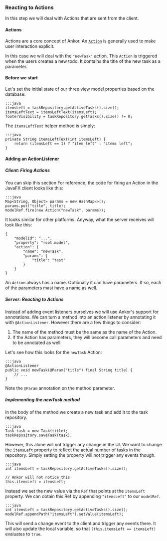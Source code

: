 ### Reacting to Actions

In this step we will deal with Actions that are sent from the client.

#### Actions

Actions are a core concept of Ankor.
An [`Action`][4] is generally used to make user interaction explicit.

In this case we will deal with the `"newTask"` action.
This `Action` is triggered when the users creates a new todo.
It contains the title of the new task as a parameter.

#### Before we start

Let's set the initial state of our three view model properties based on the database:

    :::java
    itemsLeft = taskRepository.getActiveTasks().size();
    itemsLeftText = itemsLeftText(itemsLeft);
    footerVisibility = taskRepository.getTasks().size() != 0;

The `itemsLeftText` helper method is simply:

    :::java
    private String itemsLeftText(int itemsLeft) {
        return (itemsLeft == 1) ? "item left" : "items left";
    }

#### Adding an ActionListener

##### Client: Firing Actions

You can skip this section
For reference, the code for firing an Action in the JavaFX client looks like this:

    :::java
    Map<String, Object> params = new HashMap<>();
    params.put("title", title);
    modelRef.fire(new Action("newTask", params));

It looks similar for other platforms.
Anyway, what the server receives will look like this:

    {
        "modelId": "...",
        "property": "root.model",
        "action": {
            "name": "newTask",
            "params": {
                "title": "test"
            }
        }
    }

An `Action` always has a name.
Optionally it can have parameters.
If so, each of the parameters mast have a name as well.

##### Server: Reacting to Actions

Instead of adding event listeners ourselves we will use Ankor's support for annotations.
We can turn a method into an action listener by annotating it with `@ActionListener`.
However there are a few things to consider:

1. The name of the method must be the same as the name of the Action.
2. If the Action has parameters, they will become call parameters and need to be annotated as well.

Let's see how this looks for the `newTask` Action:

    :::java
    @ActionListener
    public void newTask(@Param("title") final String title) {
        // ...
    }

Note the `@Param` annotation on the method parameter.

##### Implementing the newTask method

In the body of the method we create a new task and add it to the task repository.

    :::java
    Task task = new Task(title);
    taskRepository.saveTask(task);

However, this alone will not trigger any change in the UI.
We want to change the `itemsLeft` property to reflect the actual number of tasks in the repository.
Simply setting the property will not trigger any events though.

    :::java
    int itemsLeft = taskRepository.getActiveTasks().size();

    // Ankor will not notice this
    this.itemsLeft = itemsLeft;

Instead we set the new value via the `Ref` that points at the `itemsLeft` property.
We can obtain this Ref by appending `"itemsLeft"` to our `modelRef`.

    :::java
    int itemsLeft = taskRepository.getActiveTasks().size();
    modelRef.appendPath("itemsLeft").setValue(itemsLeft);

This will send a change event to the client and trigger any events there.
It will also update the local variable, so that `(this.itemsLeft == itemsLeft)` evaluates to `true`.

[4]: #TODOLinkToDocumentationAction
